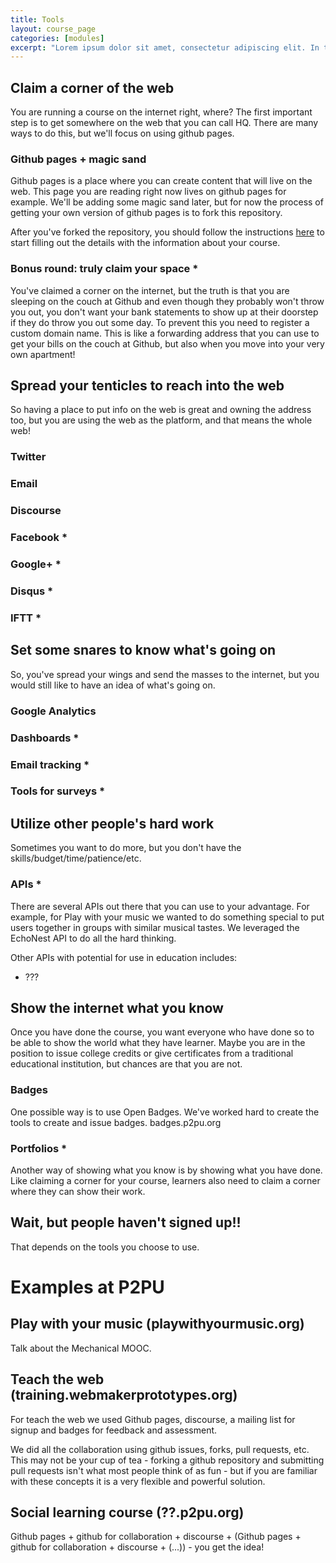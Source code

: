 ```yaml
---
title: Tools
layout: course_page
categories: [modules]
excerpt: "Lorem ipsum dolor sit amet, consectetur adipiscing elit. In tincidunt ac tortor ut vehicula. Mauris luctus nibh congue libero fermentum porttitor. Sed adipiscing sapien non velit venenatis, eu aliquam quam vestibulum. "
---
```


## Claim a corner of the web

You are running a course on the internet right, where? The first important step is to get somewhere on the web that you can call HQ. There are many ways to do this, but we'll focus on using github pages.

### Github pages + magic sand

Github pages is a place where you can create content that will live on the web. This page you are reading right now lives on github pages for example. We'll be adding some magic sand later, but for now the process of getting your own version of github pages is to fork this repository.

After you've forked the repository, you should follow the instructions [here]() to start filling out the details with the information about your course.

### Bonus round: truly claim your space *

You've claimed a corner on the internet, but the truth is that you are sleeping on the couch at Github and even though they probably won't throw you out, you don't want your bank statements to show up at their doorstep if they do throw you out some day. To prevent this you need to register a custom domain name. This is like a forwarding address that you can use to get your bills on the couch at Github, but also when you move into your very own apartment!

## Spread your tenticles to reach into the web

So having a place to put info on the web is great and owning the address too, but you are using the web as the platform, and that means the whole web!

### Twitter

### Email

### Discourse

### Facebook *

### Google+ *

### Disqus *

### IFTT *

## Set some snares to know what's going on

So, you've spread your wings and send the masses to the internet, but you would still like to have an idea of what's going on.

### Google Analytics

### Dashboards *

### Email tracking *

### Tools for surveys *

## Utilize other people's hard work

Sometimes you want to do more, but you don't have the skills/budget/time/patience/etc.

### APIs *

There are several APIs out there that you can use to your advantage. For example, for Play with your music we wanted to do something special to put users together in groups with similar musical tastes. We leveraged the EchoNest API to do all the hard thinking.

Other APIs with potential for use in education includes:

- ???

## Show the internet what you know

Once you have done the course, you want everyone who have done so to be able to show the world what they have learner. Maybe you are in the position to issue college credits or give certificates from a traditional educational institution, but chances are that you are not.

### Badges

One possible way is to use Open Badges. We've worked hard to create the tools to create and issue badges. badges.p2pu.org

### Portfolios *

Another way of showing what you know is by showing what you have done. Like claiming a corner for your course, learners also need to claim a corner where they can show their work.


## Wait, but people haven't signed up!!

That depends on the tools you choose to use.


# Examples at P2PU

## Play with your music (playwithyourmusic.org)

Talk about the Mechanical MOOC.

## Teach the web (training.webmakerprototypes.org)

For teach the web we used Github pages, discourse, a mailing list for signup and badges for feedback and assessment.

We did all the collaboration using github issues, forks, pull requests, etc. This may not be your cup of tea - forking a github repository and submitting pull requests isn't what most people think of as fun - but if you are familiar with these concepts it is a very flexible and powerful solution.

## Social learning course (??.p2pu.org)

Github pages + github for collaboration + discourse + (Github pages + github for collaboration + discourse + (...)) - you get the idea!
